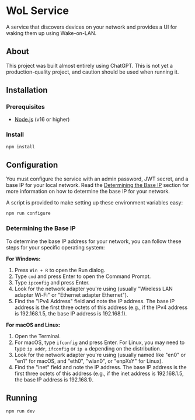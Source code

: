 # WoL Service

A service that discovers devices on your network and provides a UI for waking them up using Wake-on-LAN.

## About

This project was built almost entirely using ChatGPT. This is not yet a production-quality project,
and caution should be used when running it.

## Installation

### Prerequisites

- [Node.js](https://nodejs.org/en/) (v16 or higher)

### Install

```bash
npm install
```

## Configuration

You must configure the service with an admin password, JWT secret, and a base IP for your local network.
Read the [Determining the Base IP](#determining-the-base-ip) section for more information on how to determine the base IP for your network.

A script is provided to make setting up these environment variables easy:

```bash
npm run configure
```

### Determining the Base IP

To determine the base IP address for your network, you can follow these steps for your specific operating system:

**For Windows:**

1. Press `Win + R` to open the Run dialog.
2. Type `cmd` and press Enter to open the Command Prompt.
3. Type `ipconfig` and press Enter.
4. Look for the network adapter you're using (usually "Wireless LAN adapter Wi-Fi" or "Ethernet adapter Ethernet").
5. Find the "IPv4 Address" field and note the IP address. The base IP address is the first three octets of this address (e.g., if the IPv4 address is 192.168.1.5, the base IP address is 192.168.1).

**For macOS and Linux:**

1. Open the Terminal.
2. For macOS, type `ifconfig` and press Enter. For Linux, you may need to type `ip addr`, `ifconfig` or `ip a` depending on the distribution.
3. Look for the network adapter you're using (usually named like "en0" or "en1" for macOS, and "eth0", "wlan0", or "enpXsY" for Linux).
4. Find the "inet" field and note the IP address. The base IP address is the first three octets of this address (e.g., if the inet address is 192.168.1.5, the base IP address is 192.168.1).

## Running

```bash
npm run dev
```
